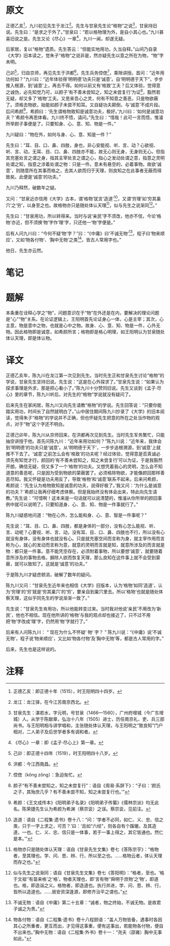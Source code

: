 # 原文
正德乙亥[^1]，九川初见先生于龙江[^2]。先生与甘泉先生论“格物”之说[^3]，甘泉持旧说。先生曰：“是求之于外了。”甘泉曰：“若以格物理为外，是自小其心也。”九川甚喜旧说之是。先生又论《尽心》一章[^4]，九川一闻，却遂无疑。

后家居，复以“格物”遗质。先生答云：“但能实地用功，久当自释。”山间乃自录《大学》旧本读之，觉朱子“格物”之说非是，然亦疑先生以意之所在为物，“物”字未明。

己卯[^5]，归自京师，再见先生于洪都[^6]。先生兵务倥偬[^7]，乘隙讲授。首问：“近年用功何如？”九川曰：“近年体验得‘明明德’功夫只是‘诚意’。自‘明明德于天下”，步步推入根源，到‘诚意’上，再去不得。如何以前又有‘格致’工夫？后又体验，觉得意之诚伪，必先知觉乃可，以颜子‘有不善未尝知之，知之未尝复行’为证[^8]，豁然若无疑，却又多了‘格物’工夫。又思来吾心之灵，何有不知意之善恶，只是物欲蔽了。须格去物欲，始能如颜子未尝不知耳。又自疑功夫颠倒，与‘诚意’不成片段。后问希颜[^9]，希颜曰：‘先生谓格物致知是诚意功夫，极好。’九川曰：‘如何是诚意功夫？’希颜令再思体看。九川终不悟，请问。”先生曰：“惜哉！此可一言而悟，惟濬所举颜子事便是了。只要知身、心、意、知、物是一件。”

九川疑曰：“物在外，如何与身、心、意、知是一件？”

先生曰：“耳、目、口、鼻、四肢，身也，非心安能视、听、言、动？心欲视、听、言、动，无耳、目、口、鼻、四肢亦不能，故无心则无身，无身则无心。但指其充塞处言之谓之身，指其主宰处言之谓之心，指心之发动处谓之意，指意之灵明处谓之知，指意之涉着处谓之物：只是一件。意未有悬空的，必着事物。故欲‘诚意’，则随意所在其事而格之，去其人欲而归于天理，则良知之在此事者无蔽而得致矣。此便是‘诚意’的功夫。”

九川乃释然，破数年之疑。

又问：“甘泉近亦信用《大学》古本，谓‘格物’犹言‘造道’[^10]，又谓‘穷理’如‘穷其巢穴’之‘穷’，以身至之也。故格物亦只是随处体认天理[^11]，似与先生之说渐同[^12]。”

先生曰：“甘泉用功，所以转得来。当时与说‘亲民’字不须改，他亦不信，今论‘格物’亦近，但不须换‘物’字作‘理’字，只还他一‘物’字便是。”

后有人问九川曰：“今何不疑‘物’字？”曰：“《中庸》曰‘不诚无物’[^13]，程子曰‘物来顺应’，又如‘物各付物’、‘胸中无物’之类[^14]，皆古人常用字也。”

他日，先生亦云然。
# 笔记

# 题解
本条重在诠释心学之“物”，问题意识在于“物”在外还是在内，要解决的理论问题是“心”“物”关系。在论证逻辑上，王阳明首先论证身心一体，心是主宰；其次，心主意，物是意中之物，也就是心中之物。故身、心、意、知、物是一件，心外无物。因此格物即是诚意，如希颜所言；格物即是格心明理，如王阳明认为甘泉随处体认天理，即是体认物。
# 译文
正德乙亥年，陈九川在龙江第一次见到先生。当时先生正和甘泉先生讨论“格物”的学说，甘泉先生坚持旧说。先生说：“这是在心外探求了。”甘泉先生说：“如果认为探求事理是外求，那是把心看小了。”陈九川十分赞同旧说。先生又谈到《孟子·尽心》里的章节，陈九川听后，对先生的“格物”学说就没有疑问了。

后来先生在家闲居，陈九川又向先生请教“格物”的学说。先生回答说：“只要你能踏实用功，时间长了自然就明白了。”山中居住期间陈九川抄录了《大学》的旧本阅读，觉得朱子“格物”的学说并不正确，但也怀疑先生把意的所在之处当作物的观点，对于“物”这个字还不明白。

正德己卯年，陈九川从京师回来，在洪都再次见到先生。当时先生军务繁忙，只能抽空讲授于他。首先问陈九川：“近年来用功如何？”陈九川说：“近年来，我体会到‘明明德’的功夫只是‘诚意’。从‘明明德于天下’，一步步追根溯源，到‘诚意’上就推不下去了。‘诚意’之前怎么会有‘格致’的功夫呢？经过体验，觉得意是否真诚必须先有知觉才行，颜回的‘有不善未尝知之，知之未尝复行’可以为证，于是我豁然开朗，确信无疑，但又多了一个‘格物’的功夫。又想凭着我心的灵明，怎么会不知道意的善恶呢，只是因为受到物欲的蒙蔽罢了。必须格除物欲，才能像颜回那样善恶尽知。我又怀疑是功夫用反了，导致‘格物’和‘诚意’联系不起来。后来问希颜，希颜说：‘先生认为格物致知是诚意的功夫，说得好极了。’我又问：‘为什么是诚意的功夫？’希颜让我再仔细考虑体察。但是我始终没有体会出来，特此向先生请教。”先生说：“可惜啊！这本来是一句话就可以说清楚的，惟濬从你所举的颜回事例中就可以说明了。只要知道身、心、意、知、物是一件事就行了。”

陈九川疑惑地问道：“物在心外，怎么能和身、心、意、智是一件事呢？”

先生说：“耳、目、口、鼻、四肢，都是身体的一部分，没有心怎么能视、听、言、动呢？心要视、听、言、动，没有耳、目、口、鼻、四肢也不行，所以没有心就没有身体，没有身体也就没有心。只是就充塞空间而言称为身，就主宰作用而言称为心，就心的发动而言称为意，就意的灵明而言就是知，就意所涉及的而言就是物：都只是一件事。意不能凭空存在，必须附着事物，所以要想‘诚意’，就要随着意所涉及的事物去格，摒除人欲而恢复天理，那么良知在这件事上就不会受到蒙蔽，就可以致知了。这就是‘诚意’的功夫。”

于是陈九川才疑虑顿消，破解了数年的疑问。

陈九川又问：“甘泉先生近年来也相信《大学》旧版本，认为‘格物’如同‘造道’，认为‘穷理’的‘穷’就是‘穷其巢穴’的‘穷’，要亲自到巢穴里去。所以‘格物’也就是随处体察天理，这似乎同先生的学说渐渐一致了。”

先生说：“甘泉先生肯用功，所以他能转变过来。当时我对他说‘亲民’不用改为‘新民’，他也不相信。现在他所讲的‘格物’与我的观点却也接近了，只不过不用把‘物’字改成‘理’字，仍然用‘物’字就行了。”

后来有人问陈九川： “ 现在为什么不怀疑‘ 物’ 字？ ” 陈九川说：“《中庸》说‘不诚无物’，程子说‘物来顺应’，又比如‘物各付物’及‘胸中无物’等，都是古人常用的字。”

后来，先生也是这样说的。
# 注释

[^1]: 正德乙亥：即正德十年（1515），时王阳明四十四岁。
[^2]: 龙江：龙江驿，在今江苏南京西北。
[^3]: 甘泉先生：湛若水，字元明，号甘泉（1466—1560），广州府增城（今广东增城）人。从学于陈献章，弘治十八年（1505）进士，历任南京礼、吏、兵三部尚书。与王阳明相与讲学唱和，主张随处体认天理，与王阳明之“致良知”门户相对，二人弟子及后世学者多有调和者。
[^4]: 《尽心》一章：即《孟子·尽心上》第一章。
[^5]: 己卯：即正德十四年（1519），时王阳明四十八岁。
[^6]: 洪都：今江西南昌。
[^7]: 倥偬（kǒng zǒng）：急迫匆忙。
[^8]: 颜子“有不善未尝知之，知之未尝复行”：语自《周易·系辞下》：“子曰：‘颜氏之子，其殆庶几乎？有不善未尝不知，知之未尝复行也。’”
[^9]: 希颜：《王文成传本》《阳明弟子名录》《阳明弟子传纂》《儒林宗派》均无此名。陈荣捷先生认为希颜为希渊（蔡宗衮）之误。蔡宗衮，见前注。
[^10]: 造道：语自《二程集·遗书》卷十八：“问：‘学者不必同，如仁、义、忠、信之类，只于一字上求之，可否？’曰：‘且如“六经”，则各自有个蹊辙，及其造道，一也。仁、义、忠、信只是一体事，若于一事上得之，其它皆通也。然仁是本。’” 
[^11]: 格物亦只是随处体认天理：语自《甘泉先生文集》卷七《答陈宗亨》：“格物者，至其理也。学、问、思、辨、行，所以至之也。……格物云者，体认天理而存之也。”
[^12]: 似与先生之说渐同：语自《甘泉先生文集》卷七《答阳明》：“格者，至也。‘格于文祖’‘有苗来格’之‘格’。物者天理也，即‘言有物’‘舜明于庶物’之‘物’，即道也。格，即造诣之义。格物者，即造道也。执行并进，学、问、思、辨、行，皆所以造道也。……居安资深逢源，即修齐治平之谓也。”
[^13]: 不诚无物：语自《中庸》第二十五章：“诚者，物之终始，不诚无物。是故君子诚之为贵。”
[^14]: 物各付物：语自《二程集·遗书》卷十八程颐语：“盖人万物皆备，遇事时各因其心之所重者，更互而出，才见得这事重，便有这事出，若能物各付物，便自不出来也。”胸中无物：语自《二程集·外书》卷十一：“尧夫（邵雍）胸中无事如此。”